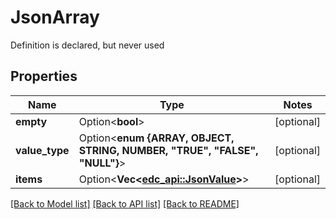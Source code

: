 # JsonArray

Definition is declared, but never used

## Properties

| Name           | Type                                                                      | Notes      |
|----------------|---------------------------------------------------------------------------|------------|
| **empty**      | Option<**bool**>                                                          | [optional] |
| **value_type** | Option<**enum {ARRAY, OBJECT, STRING, NUMBER, "TRUE", "FALSE", "NULL"}**> | [optional] |
| **items**      | Option<**Vec<[edc_api::JsonValue](JsonValue.md)>**>                       | [optional] |

[[Back to Model list]](../../crates/edc_api/README.md#documentation-for-models) [[Back to API list]](../../crates/edc_client/README.md#documentation-for-api-endpoints) [[Back to README]](../../README.md)


